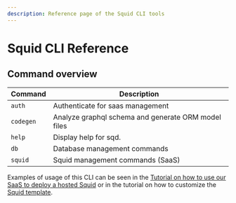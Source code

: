 ```yaml
---
description: Reference page of the Squid CLI tools
---
```


# Squid CLI Reference

## Command overview

| Command   | Description                                         |
| --------- | --------------------------------------------------- |
| `auth`    | Authenticate for saas management                    |
| `codegen` | Analyze graphql schema and generate ORM model files |
| `help`    | Display help for sqd.                               |
| `db`      | Database management commands                        |
| `squid`   | Squid management commands (SaaS)                    |

Examples of usage of this CLI can be seen in the [Tutorial on how to use our SaaS to deploy a hosted Squid](subsquid-docs/tutorial/deploy-your-squid.md) or in the tutorial on how to customize the [Squid template](subsquid-docs/tutorial/create-a-simple-squid.md).
